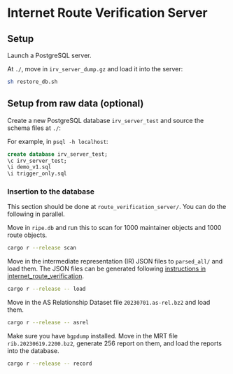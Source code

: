 # Internet Route Verification Server

## Setup

Launch a PostgreSQL server.

At `./`, move in `irv_server_dump.gz` and load it into the server:

```sh
sh restore_db.sh
```

## Setup from raw data (optional)

Create a new PostgreSQL database `irv_server_test` and source the schema files at `./`:

For example, in `psql -h localhost`:

```sql
create database irv_server_test;
\c irv_server_test;
\i demo_v1.sql
\i trigger_only.sql
```

### Insertion to the database

This section should be done at `route_verification_server/`. You can do the following in parallel.

Move in `ripe.db` and run this to scan for 1000 maintainer objects and 1000 route objects.

```sh
cargo r --release scan
```

Move in the intermediate representation (IR) JSON files to `parsed_all/` and load them.
The JSON files can be generated following [instructions in internet_route_verification](https://github.com/SichangHe/internet_route_verification#produce-a-spread-parsed-dump-from-both-priority-and-backup-registries).

```sh
cargo r --release -- load
```

Move in the AS Relationship Dataset file `20230701.as-rel.bz2` and load them.

```sh
cargo r --release -- asrel
```

Make sure you have `bgpdump` installed.
Move in the MRT file `rib.20230619.2200.bz2`, generate 256 report on them, and load the reports into the database.

```sh
cargo r --release -- record
```
